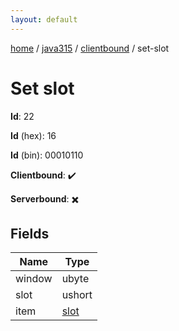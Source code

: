 ```yaml
---
layout: default
---
```


[home](/)  /  [java315](/protocol/java315)  /  [clientbound](/protocol/java315/clientbound)  /  set-slot

# Set slot

**Id**: 22

**Id** (hex): 16

**Id** (bin): 00010110

**Clientbound**: ✔️

**Serverbound**: ✖️

## Fields

Name | Type
---|---
window | ubyte
slot | ushort
item | [slot](/protocol/java315/types/slot)

